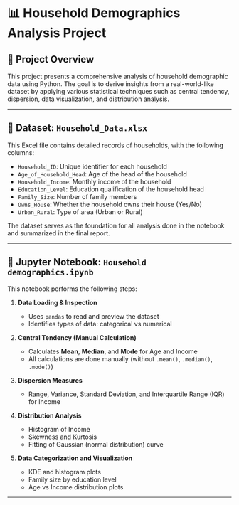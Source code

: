 # 📊 Household Demographics Analysis Project

## 📁 Project Overview

This project presents a comprehensive analysis of household demographic data using Python. The goal is to derive insights from a real-world-like dataset by applying various statistical techniques such as central tendency, dispersion, data visualization, and distribution analysis.

---

## 📂 Dataset: `Household_Data.xlsx`

This Excel file contains detailed records of households, with the following columns:

- `Household_ID`: Unique identifier for each household
- `Age_of_Household_Head`: Age of the head of the household
- `Household_Income`: Monthly income of the household
- `Education_Level`: Education qualification of the household head
- `Family_Size`: Number of family members
- `Owns_House`: Whether the household owns their house (Yes/No)
- `Urban_Rural`: Type of area (Urban or Rural)

The dataset serves as the foundation for all analysis done in the notebook and summarized in the final report.

---

## 📒 Jupyter Notebook: `Household demographics.ipynb`

This notebook performs the following steps:

1. **Data Loading & Inspection**  
   - Uses `pandas` to read and preview the dataset  
   - Identifies types of data: categorical vs numerical

2. **Central Tendency (Manual Calculation)**  
   - Calculates **Mean**, **Median**, and **Mode** for Age and Income  
   - All calculations are done manually (without `.mean()`, `.median()`, `.mode()`)

3. **Dispersion Measures**  
   - Range, Variance, Standard Deviation, and Interquartile Range (IQR) for Income

4. **Distribution Analysis**  
   - Histogram of Income  
   - Skewness and Kurtosis  
   - Fitting of Gaussian (normal distribution) curve

5. **Data Categorization and Visualization**  
   - KDE and histogram plots  
   - Family size by education level  
   - Age vs Income distribution plots
---